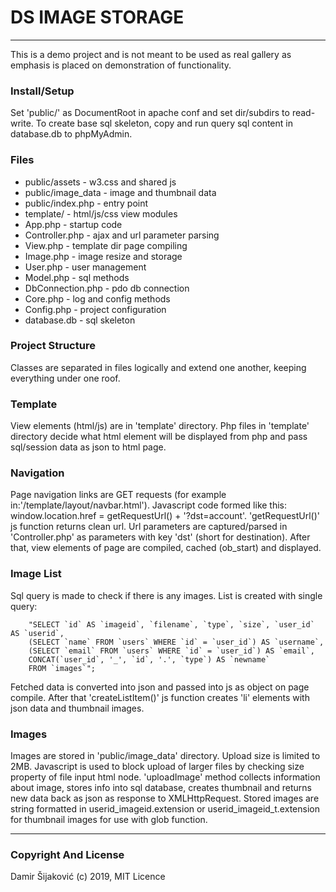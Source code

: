 # DS IMAGE STORAGE

---

This is a demo project and is not meant to be used as real gallery as emphasis is
placed on demonstration of functionality.

### Install/Setup

Set 'public/' as DocumentRoot in apache conf and set dir/subdirs to read-write.
To create base sql skeleton, copy and run query sql content in database.db to phpMyAdmin.  


### Files

* public/assets - w3.css and shared js
* public/image_data - image and thumbnail data
* public/index.php - entry point
* template/ - html/js/css view modules
* App.php - startup code
* Controller.php - ajax and url parameter parsing
* View.php - template dir page compiling
* Image.php - image resize and storage
* User.php - user management
* Model.php - sql methods
* DbConnection.php - pdo db connection
* Core.php - log and config methods
* Config.php - project configuration
* database.db - sql skeleton


### Project Structure

Classes are separated in files logically and extend one another, keeping everything
under one roof.


### Template

View elements (html/js) are in 'template' directory.
Php files in 'template' directory decide what html element will be
displayed from php and pass sql/session data as json to html page.


### Navigation 

Page navigation links are GET requests (for example in:'/template/layout/navbar.html').
Javascript code formed like this:  window.location.href = getRequestUrl() + '?dst=account'.
'getRequestUrl()' js function returns clean url. Url parameters are captured/parsed in 
'Controller.php' as parameters with key 'dst' (short for destination). After 
that, view elements of page are compiled, cached (ob_start) and displayed. 


### Image List

Sql query is made to check if there is any images. List is created with single query:

        "SELECT `id` AS `imageid`, `filename`, `type`, `size`, `user_id` AS `userid`, 
        (SELECT `name` FROM `users` WHERE `id` = `user_id`) AS `username`,
        (SELECT `email` FROM `users` WHERE `id` = `user_id`) AS `email`,
        CONCAT(`user_id`, '_', `id`, '.', `type`) AS `newname`
        FROM `images`"; 
        
Fetched data is converted into json and passed into js as object on page compile.
After that 'createListItem()' js function creates 'li' elements with json data 
and thumbnail images. 


### Images

Images are stored in 'public/image_data' directory. Upload size is limited to
2MB. Javascript is used to block upload of larger files by checking size property of
file input html node. 'uploadImage' method collects information about image, stores
info into sql database, creates thumbnail and returns new data back as json 
as response to XMLHttpRequest. Stored images are string formatted in userid_imageid.extension or
userid_imageid_t.extension for thumbnail images for use with glob function.

---

### Copyright And License

Damir Šijaković (c) 2019, MIT Licence 
